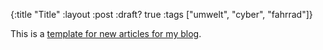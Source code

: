{:title "Title"
 :layout :post
 :draft? true
 :tags  ["umwelt", "cyber", "fahrrad"]}

This is a [template for new articles for my blog](https://blog.timokramer.de).
